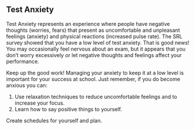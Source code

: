 ## Test Anxiety

Test Anxiety represents an experience where people have negative thoughts (worries, fears) that present as uncomfortable and unpleasant feelings (anxiety) and physical reactions (increased pulse rate). The SRL survey showed that you have a low level of test anxiety. That is good news! You may occasionally feel nervous about an exam, but it appears that you don’t worry excessively or let negative thoughts and feelings affect your performance. 

Keep up the good work! Managing your anxiety to keep it at a low level is important for your success at school. Just remember, if you do become anxious you can:

1.	Use relaxation techniques to reduce uncomfortable feelings and to increase your focus. 
2.	Learn how to say positive things to yourself.

Create schedules for yourself and plan.
